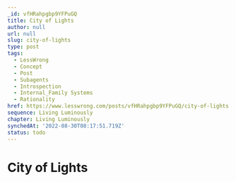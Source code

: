 ```yaml
---
_id: vfHRahpgbp9YFPuGQ
title: City of Lights
author: null
url: null
slug: city-of-lights
type: post
tags:
  - LessWrong
  - Concept
  - Post
  - Subagents
  - Introspection
  - Internal_Family Systems
  - Rationality
href: https://www.lesswrong.com/posts/vfHRahpgbp9YFPuGQ/city-of-lights
sequence: Living Luminously
chapter: Living Luminously
synchedAt: '2022-08-30T08:17:51.719Z'
status: todo
---
```


# City of Lights
